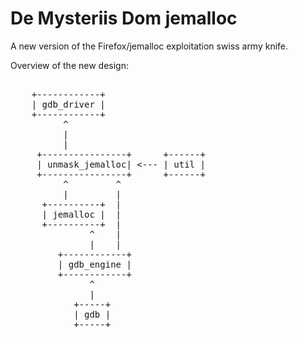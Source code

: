 De Mysteriis Dom jemalloc
=========================

A new version of the Firefox/jemalloc exploitation swiss army knife.

Overview of the new design:

<pre>

    +------------+
    | gdb_driver |
    +------------+
          ^
          |
          |
     +----------------+      +------+
     | unmask_jemalloc| <--- | util |
     +----------------+      +------+
          ^         ^
          |         |
      +----------+  |
      | jemalloc |  |
      +----------+  |
               ^    |
               |    |
         +------------+
         | gdb_engine |
         +------------+
               ^
               |
            +-----+
            | gdb |
            +-----+

</pre>
